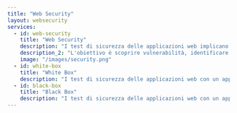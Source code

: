 ```yaml
---
title: "Web Security"
layout: websecurity
services:
  - id: web-security
    title: "Web Security"
    description: "I test di sicurezza delle applicazioni web implicano la simulazione di attacchi informatici su un sistema per valutarne la sicurezza. Questo processo può essere condotto con accesso al codice sorgente dell'applicazione (approccio white box) o senza di esso (approccio black box)."
    description_2: "L'obiettivo è scoprire vulnerabilità, identificare potenziali exploit e valutare la postura complessiva di sicurezza. Esaminando a fondo il sistema target, questi test rivelano se sono necessarie ulteriori correzioni o miglioramenti della sicurezza, fungendo da controllo cruciale per garantire l'integrità e la sicurezza del sistema."
    image: "/images/security.png"
  - id: white-box
    title: "White Box"
    description: "I test di sicurezza delle applicazioni web con un approccio white box implicano l'esame del sistema con pieno accesso al codice sorgente. Questo metodo consente una valutazione completa dell'architettura dell'applicazione, identificando vulnerabilità e potenziali exploit dal punto di vista di un insider per garantire misure di sicurezza robuste."
  - id: black-box
    title: "Black Box"
    description: "I test di sicurezza delle applicazioni web con un approccio black box implicano la valutazione del sistema senza accesso al codice sorgente. Questo metodo simula un attacco esterno, concentrandosi sull'identificazione di vulnerabilità e potenziali exploit dal punto di vista di un estraneo per garantire che le difese dell'applicazione siano robuste contro le minacce reali."
---
```

